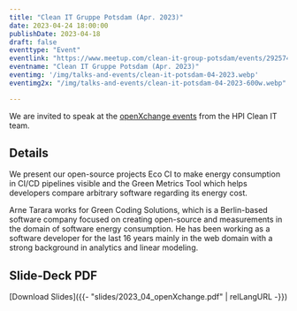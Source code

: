 ```yaml
---
title: "Clean IT Gruppe Potsdam (Apr. 2023)"
date: 2023-04-24 18:00:00
publishDate: 2023-04-18
draft: false
eventtype: "Event"
eventlink: "https://www.meetup.com/clean-it-group-potsdam/events/292574446/"
eventname: "Clean IT Gruppe Potsdam (Apr. 2023)"
eventimg: '/img/talks-and-events/clean-it-potsdam-04-2023.webp'
eventimg2x: "/img/talks-and-events/clean-it-potsdam-04-2023-600w.webp"

---
```


We are invited to speak at the [openXchange events](https://open.hpi.de/courses/cleanit2021/items/4YOS50CbwIdEkM4aQQ9zJF) from the HPI Clean IT team.

## Details

We present our open-source projects Eco CI to make energy consumption in CI/CD pipelines visible and the Green Metrics Tool which helps developers compare arbitrary software regarding its energy cost.

Arne Tarara works for Green Coding Solutions, which is a Berlin-based software company focused on creating open-source and measurements in the domain of software energy consumption. He has been working as a software developer for the last 16 years mainly in the web domain with a strong background in analytics and linear modeling.

## Slide-Deck PDF

[Download Slides]({{- "slides/2023_04_openXchange.pdf" | relLangURL -}})
